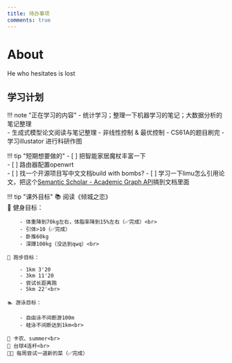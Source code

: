```yaml
---
title: 待办事项
comments: true
---
```


# About

He who hesitates is lost


## 学习计划

!!! note "正在学习的内容"
    - 统计学习；整理一下机器学习的笔记；大数据分析的笔记整理 <br>
    - 生成式模型论文阅读与笔记整理
    - 非线性控制 & 最优控制
    - CS61A的题目刷完
    - 学习illustator 进行科研作图
    

!!! tip "短期想要做的"
    - [ ] 把智能家居魔杖丰富一下<br>
    - [ ] 路由器配置openwrt<br>
    - [ ] 找一个开源项目写中文文档build with bombs?
    - [ ] 学习一下limu怎么引用论文，把这个[Semantic Scholar - Academic Graph API](https://api.semanticscholar.org/api-docs/graph)搞到文档里面


    
!!! tip "课外目标"
    📚 阅读《倾城之恋》<br>
    💪 健身目标：
        
        - 体重降到70kg左右，体脂率降到15%左右（✅完成）<br>
        - 引体>10（✅完成）
        - 卧推60kg
        - 深蹲100kg（没达到qwq）<br>
    
    🏃 跑步目标：
        
        - 1km 3'20
        - 3km 11'20 
        - 尝试长距离跑
        - 5km 22'<br>
        
    🏊 游泳目标：
        
        - 自由泳不间断游100m
        - 蛙泳不间断达到1km<br>
    
    🎹 卡农、summer<br>
    🎱 台球4连杆<br>
    🧑‍🍳 每周尝试一道新的菜（✅完成）

